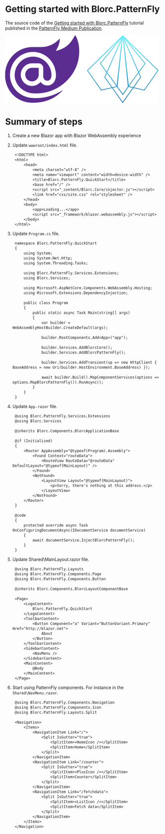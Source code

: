 # Getting started with Blorc.PatternFly

The source code of the [Getting started with Blorc.PatternFly](https://medium.com/patternfly/getting-started-with-blorc-patternfly-tutorial-cc71fed4bef6) tutorial published in the [PatternFly Medium Publication](https://medium.com/patternfly).

![](design/image.png)

# Summary of steps 

1) Create a new Blazor app with Blazor WebAssembly experience
2) Update `wwwroot/index.html` file.

        <!DOCTYPE html>
        <html>
            <head>
                <meta charset="utf-8" />
                <meta name="viewport" content="width=device-width" />
                <title>Blorc.PatternFly.QuickStart</title>
                <base href="/" />
                <script src="_content/Blorc.Core/injector.js"></script>
                <link href="css/site.css" rel="stylesheet" />
            </head>
            <body>
                <app>Loading...</app>
                <script src="_framework/blazor.webassembly.js"></script>
            </body>
        </html>

3) Update `Program.cs` file.

        namespace Blorc.PatternFly.QuickStart
        {
            using System;
            using System.Net.Http;
            using System.Threading.Tasks;

            using Blorc.PatternFly.Services.Extensions;
            using Blorc.Services;

            using Microsoft.AspNetCore.Components.WebAssembly.Hosting;
            using Microsoft.Extensions.DependencyInjection;

            public class Program
            {
                public static async Task Main(string[] args)
                {
                    var builder = WebAssemblyHostBuilder.CreateDefault(args);

                    builder.RootComponents.Add<App>("app");

                    builder.Services.AddBlorcCore();
                    builder.Services.AddBlorcPatternFly();
                    
                    builder.Services.AddTransient(sp => new HttpClient { BaseAddress = new Uri(builder.HostEnvironment.BaseAddress) });

                    await builder.Build().MapComponentServices(options => options.MapBlorcPatternFly()).RunAsync();
                }
            }
        }

4) Update `App.razor` file.

        @using Blorc.PatternFly.Services.Extensions
        @using Blorc.Services

        @inherits Blorc.Components.BlorcApplicationBase

        @if (Initialized)
        {
            <Router AppAssembly="@typeof(Program).Assembly">
                <Found Context="routeData">
                    <RouteView RouteData="@routeData" DefaultLayout="@typeof(MainLayout)" />
                </Found>
                <NotFound>
                    <LayoutView Layout="@typeof(MainLayout)">
                        <p>Sorry, there's nothing at this address.</p>
                    </LayoutView>
                </NotFound>
            </Router>
        }

        @code
        {
            protected override async Task OnConfiguringDocumentAsync(IDocumentService documentService)
            {
                await documentService.InjectBlorcPatternFly();
            }
        }

5) Update Shared\MainLayout.razor file.

        @using Blorc.PatternFly.Layouts
        @using Blorc.PatternFly.Components.Page
        @using Blorc.PatternFly.Components.Button

        @inherits Blorc.Components.BlorcLayoutComponentBase

        <Page>
            <LogoContent>
                Blorc.PatternFly.QuickStart
            </LogoContent>
            <ToolbarContent>
                <Button Component="a" Variant="ButtonVariant.Primary" Href="http://blazor.net">
                    About
                </Button>
            </ToolbarContent>
            <SidebarContent>
                <NavMenu />
            </SidebarContent>
            <MainContent>
                @Body
            </MainContent>
        </Page>
        
6) Start using PatternFly components. For instance in the `Shared\NavMenu.razor`.

        @using Blorc.PatternFly.Components.Navigation
        @using Blorc.PatternFly.Components.Icon
        @using Blorc.PatternFly.Layouts.Split

        <Navigation>
            <Items>
                <NavigationItem Link="/">
                    <Split IsGutter="true">
                        <SplitItem><HomeIcon /></SplitItem>
                        <SplitItem>Home</SplitItem>
                    </Split>
                </NavigationItem>
                <NavigationItem Link="/counter">
                    <Split IsGutter="true">
                        <SplitItem><PlusIcon /></SplitItem>
                        <SplitItem>Counter</SplitItem>
                    </Split>
                </NavigationItem>
                <NavigationItem Link="/fetchdata">
                    <Split IsGutter="true">
                        <SplitItem><ListIcon /></SplitItem>
                        <SplitItem>Fetch data</SplitItem>
                    </Split>
                </NavigationItem>
            </Items>
        </Navigation>
